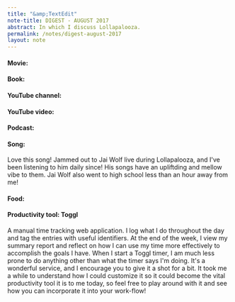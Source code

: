 ```yaml
---
title: "&amp;TextEdit"
note-title: DIGEST - AUGUST 2017
abstract: In which I discuss Lollapalooza. 
permalink: /notes/digest-august-2017
layout: note
---
```


#### **Movie:** 

#### **Book:** 

#### **YouTube channel:** 

#### **YouTube video:** 

#### **Podcast:** 

#### **Song:** 

Love this song! Jammed out to Jai Wolf live during Lollapalooza, and I've been 
listening to him daily since! His songs have an upliftding and mellow vibe to 
them. Jai Wolf also went to high school less than an hour away from me!

#### **Food:** 

#### **Productivity tool:**  Toggl

A manual time tracking web application. I log what I do throughout the day and tag 
the entries with useful identifiers. At the end of the week, I view my summary report
and reflect on how I can use my time more effectively to accomplish the goals I have.
When I start a Toggl timer, I am much less prone to do anything other than what the 
timer says I'm doing. It's a wonderful service, and I encourage you to give it a shot
for a bit. It took me a while to understand how I could customize it so it could 
become the vital productivity tool it is to me today, so feel free to play around with 
it and see how you can incorporate it into your work-flow!